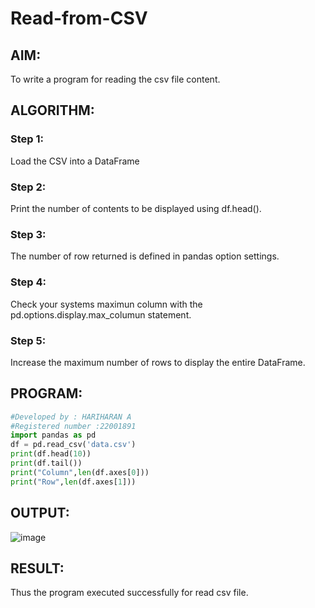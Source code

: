 # Read-from-CSV

## AIM: 
To write a program for reading the csv file content.

## ALGORITHM:
### Step 1:
Load the CSV into a DataFrame
### Step 2:
Print the number of contents to be displayed using df.head().
### Step 3:
The number of row returned is defined in pandas option settings.
### Step 4:
Check your systems maximun column with the pd.options.display.max_columun statement.
### Step 5:
Increase the maximum number of rows to display the entire DataFrame.

## PROGRAM:
```python
#Developed by : HARIHARAN A
#Registered number :22001891
import pandas as pd
df = pd.read_csv('data.csv')
print(df.head(10))
print(df.tail())
print("Column",len(df.axes[0]))
print("Row",len(df.axes[1]))

```

## OUTPUT:
![image](https://user-images.githubusercontent.com/120353431/214838538-21b08329-ef38-470b-91b3-dd9eb0f2a16f.png)


## RESULT: 
Thus the program executed successfully for read csv file.

